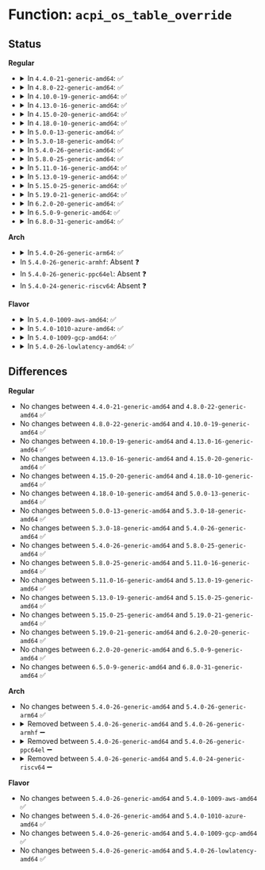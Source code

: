 # Function: <code>acpi_os_table_override</code>

## Status
<b>Regular</b>
<ul>
<li>
<details>
<summary>In <code>4.4.0-21-generic-amd64</code>: ✅</summary>

```c
acpi_status acpi_os_table_override(struct acpi_table_header * existing_table, struct acpi_table_header * * new_table)
```

```json
{
  "name": "acpi_os_table_override",
  "collision_type": "Unique Global",
  "inline_type": "No",
  "funcs": [
    {
      "addr": 18446744071583538936,
      "name": "acpi_os_table_override",
      "external": true,
      "loc": "drivers/acpi/osl.c:733",
      "file": "drivers/acpi/osl.c",
      "inline": "seen, unknown",
      "caller_inline": [],
      "caller_func": [
        "drivers/acpi/acpica/tbinstal.c:acpi_tb_override_table"
      ]
    }
  ],
  "symbols": [
    {
      "addr": 18446744071583538936,
      "name": "acpi_os_table_override",
      "section": ".text",
      "bind": "STB_GLOBAL",
      "size": 37
    }
  ]
}
```
</details>
</li>
<li>
<details>
<summary>In <code>4.8.0-22-generic-amd64</code>: ✅</summary>

```c
acpi_status acpi_os_table_override(struct acpi_table_header * existing_table, struct acpi_table_header * * new_table)
```

```json
{
  "name": "acpi_os_table_override",
  "collision_type": "Unique Global",
  "inline_type": "No",
  "funcs": [
    {
      "addr": 18446744071583858175,
      "name": "acpi_os_table_override",
      "external": true,
      "loc": "drivers/acpi/tables.c:728",
      "file": "drivers/acpi/tables.c",
      "inline": "seen, unknown",
      "caller_inline": [],
      "caller_func": [
        "drivers/acpi/acpica/tbinstal.c:acpi_tb_override_table"
      ]
    }
  ],
  "symbols": [
    {
      "addr": 18446744071583858175,
      "name": "acpi_os_table_override",
      "section": ".text",
      "bind": "STB_GLOBAL",
      "size": 37
    }
  ]
}
```
</details>
</li>
<li>
<details>
<summary>In <code>4.10.0-19-generic-amd64</code>: ✅</summary>

```c
acpi_status acpi_os_table_override(struct acpi_table_header * existing_table, struct acpi_table_header * * new_table)
```

```json
{
  "name": "acpi_os_table_override",
  "collision_type": "Unique Global",
  "inline_type": "No",
  "funcs": [
    {
      "addr": 18446744071583997199,
      "name": "acpi_os_table_override",
      "external": true,
      "loc": "drivers/acpi/tables.c:727",
      "file": "drivers/acpi/tables.c",
      "inline": "seen, unknown",
      "caller_inline": [],
      "caller_func": [
        "drivers/acpi/acpica/tbinstal.c:acpi_tb_override_table"
      ]
    }
  ],
  "symbols": [
    {
      "addr": 18446744071583997199,
      "name": "acpi_os_table_override",
      "section": ".text",
      "bind": "STB_GLOBAL",
      "size": 37
    }
  ]
}
```
</details>
</li>
<li>
<details>
<summary>In <code>4.13.0-16-generic-amd64</code>: ✅</summary>

```c
acpi_status acpi_os_table_override(struct acpi_table_header * existing_table, struct acpi_table_header * * new_table)
```

```json
{
  "name": "acpi_os_table_override",
  "collision_type": "Unique Global",
  "inline_type": "No",
  "funcs": [
    {
      "addr": 18446744071584045488,
      "name": "acpi_os_table_override",
      "external": true,
      "loc": "drivers/acpi/tables.c:716",
      "file": "drivers/acpi/tables.c",
      "inline": "seen, unknown",
      "caller_inline": [],
      "caller_func": [
        "drivers/acpi/acpica/tbinstal.c:acpi_tb_override_table"
      ]
    }
  ],
  "symbols": [
    {
      "addr": 18446744071584045488,
      "name": "acpi_os_table_override",
      "section": ".text",
      "bind": "STB_GLOBAL",
      "size": 37
    }
  ]
}
```
</details>
</li>
<li>
<details>
<summary>In <code>4.15.0-20-generic-amd64</code>: ✅</summary>

```c
acpi_status acpi_os_table_override(struct acpi_table_header * existing_table, struct acpi_table_header * * new_table)
```

```json
{
  "name": "acpi_os_table_override",
  "collision_type": "Unique Global",
  "inline_type": "No",
  "funcs": [
    {
      "addr": 18446744071584309824,
      "name": "acpi_os_table_override",
      "external": true,
      "loc": "drivers/acpi/tables.c:716",
      "file": "drivers/acpi/tables.c",
      "inline": "seen, unknown",
      "caller_inline": [],
      "caller_func": [
        "drivers/acpi/acpica/tbinstal.c:acpi_tb_override_table"
      ]
    }
  ],
  "symbols": [
    {
      "addr": 18446744071584309824,
      "name": "acpi_os_table_override",
      "section": ".text",
      "bind": "STB_GLOBAL",
      "size": 37
    }
  ]
}
```
</details>
</li>
<li>
<details>
<summary>In <code>4.18.0-10-generic-amd64</code>: ✅</summary>

```c
acpi_status acpi_os_table_override(struct acpi_table_header * existing_table, struct acpi_table_header * * new_table)
```

```json
{
  "name": "acpi_os_table_override",
  "collision_type": "Unique Global",
  "inline_type": "No",
  "funcs": [
    {
      "addr": 18446744071584529456,
      "name": "acpi_os_table_override",
      "external": true,
      "loc": "drivers/acpi/tables.c:722",
      "file": "drivers/acpi/tables.c",
      "inline": "seen, unknown",
      "caller_inline": [],
      "caller_func": [
        "drivers/acpi/acpica/tbinstal.c:acpi_tb_override_table"
      ]
    }
  ],
  "symbols": [
    {
      "addr": 18446744071584529456,
      "name": "acpi_os_table_override",
      "section": ".text",
      "bind": "STB_GLOBAL",
      "size": 37
    }
  ]
}
```
</details>
</li>
<li>
<details>
<summary>In <code>5.0.0-13-generic-amd64</code>: ✅</summary>

```c
acpi_status acpi_os_table_override(struct acpi_table_header * existing_table, struct acpi_table_header * * new_table)
```

```json
{
  "name": "acpi_os_table_override",
  "collision_type": "Unique Global",
  "inline_type": "No",
  "funcs": [
    {
      "addr": 18446744071584626688,
      "name": "acpi_os_table_override",
      "external": true,
      "loc": "drivers/acpi/tables.c:726",
      "file": "drivers/acpi/tables.c",
      "inline": "seen, unknown",
      "caller_inline": [],
      "caller_func": [
        "drivers/acpi/acpica/tbinstal.c:acpi_tb_override_table"
      ]
    }
  ],
  "symbols": [
    {
      "addr": 18446744071584626688,
      "name": "acpi_os_table_override",
      "section": ".text",
      "bind": "STB_GLOBAL",
      "size": 37
    }
  ]
}
```
</details>
</li>
<li>
<details>
<summary>In <code>5.3.0-18-generic-amd64</code>: ✅</summary>

```c
acpi_status acpi_os_table_override(struct acpi_table_header * existing_table, struct acpi_table_header * * new_table)
```

```json
{
  "name": "acpi_os_table_override",
  "collision_type": "Unique Global",
  "inline_type": "No",
  "funcs": [
    {
      "addr": 18446744071584826384,
      "name": "acpi_os_table_override",
      "external": true,
      "loc": "drivers/acpi/tables.c:772",
      "file": "drivers/acpi/tables.c",
      "inline": "seen, unknown",
      "caller_inline": [],
      "caller_func": [
        "drivers/acpi/acpica/tbinstal.c:acpi_tb_override_table"
      ]
    }
  ],
  "symbols": [
    {
      "addr": 18446744071584826384,
      "name": "acpi_os_table_override",
      "section": ".text",
      "bind": "STB_GLOBAL",
      "size": 37
    }
  ]
}
```
</details>
</li>
<li>
<details>
<summary>In <code>5.4.0-26-generic-amd64</code>: ✅</summary>

```c
acpi_status acpi_os_table_override(struct acpi_table_header * existing_table, struct acpi_table_header * * new_table)
```

```json
{
  "name": "acpi_os_table_override",
  "collision_type": "Unique Global",
  "inline_type": "No",
  "funcs": [
    {
      "addr": 18446744071584962112,
      "name": "acpi_os_table_override",
      "external": true,
      "loc": "drivers/acpi/tables.c:773",
      "file": "drivers/acpi/tables.c",
      "inline": "seen, unknown",
      "caller_inline": [],
      "caller_func": [
        "drivers/acpi/acpica/tbinstal.c:acpi_tb_override_table"
      ]
    }
  ],
  "symbols": [
    {
      "addr": 18446744071584962112,
      "name": "acpi_os_table_override",
      "section": ".text",
      "bind": "STB_GLOBAL",
      "size": 37
    }
  ]
}
```
</details>
</li>
<li>
<details>
<summary>In <code>5.8.0-25-generic-amd64</code>: ✅</summary>

```c
acpi_status acpi_os_table_override(struct acpi_table_header * existing_table, struct acpi_table_header * * new_table)
```

```json
{
  "name": "acpi_os_table_override",
  "collision_type": "Unique Global",
  "inline_type": "No",
  "funcs": [
    {
      "addr": 18446744071585657568,
      "name": "acpi_os_table_override",
      "external": true,
      "loc": "drivers/acpi/tables.c:773",
      "file": "drivers/acpi/tables.c",
      "inline": "seen, unknown",
      "caller_inline": [],
      "caller_func": [
        "drivers/acpi/acpica/tbinstal.c:acpi_tb_override_table"
      ]
    }
  ],
  "symbols": [
    {
      "addr": 18446744071585657568,
      "name": "acpi_os_table_override",
      "section": ".text",
      "bind": "STB_GLOBAL",
      "size": 37
    }
  ]
}
```
</details>
</li>
<li>
<details>
<summary>In <code>5.11.0-16-generic-amd64</code>: ✅</summary>

```c
acpi_status acpi_os_table_override(struct acpi_table_header * existing_table, struct acpi_table_header * * new_table)
```

```json
{
  "name": "acpi_os_table_override",
  "collision_type": "Unique Global",
  "inline_type": "No",
  "funcs": [
    {
      "addr": 18446744071585783664,
      "name": "acpi_os_table_override",
      "external": true,
      "loc": "drivers/acpi/tables.c:762",
      "file": "drivers/acpi/tables.c",
      "inline": "seen, unknown",
      "caller_inline": [],
      "caller_func": [
        "drivers/acpi/acpica/tbinstal.c:acpi_tb_override_table"
      ]
    }
  ],
  "symbols": [
    {
      "addr": 18446744071585783664,
      "name": "acpi_os_table_override",
      "section": ".text",
      "bind": "STB_GLOBAL",
      "size": 37
    }
  ]
}
```
</details>
</li>
<li>
<details>
<summary>In <code>5.13.0-19-generic-amd64</code>: ✅</summary>

```c
acpi_status acpi_os_table_override(struct acpi_table_header * existing_table, struct acpi_table_header * * new_table)
```

```json
{
  "name": "acpi_os_table_override",
  "collision_type": "Unique Global",
  "inline_type": "No",
  "funcs": [
    {
      "addr": 18446744071585664192,
      "name": "acpi_os_table_override",
      "external": true,
      "loc": "drivers/acpi/tables.c:762",
      "file": "drivers/acpi/tables.c",
      "inline": "seen, unknown",
      "caller_inline": [],
      "caller_func": [
        "drivers/acpi/acpica/tbinstal.c:acpi_tb_override_table"
      ]
    }
  ],
  "symbols": [
    {
      "addr": 18446744071585664192,
      "name": "acpi_os_table_override",
      "section": ".text",
      "bind": "STB_GLOBAL",
      "size": 37
    }
  ]
}
```
</details>
</li>
<li>
<details>
<summary>In <code>5.15.0-25-generic-amd64</code>: ✅</summary>

```c
acpi_status acpi_os_table_override(struct acpi_table_header * existing_table, struct acpi_table_header * * new_table)
```

```json
{
  "name": "acpi_os_table_override",
  "collision_type": "Unique Global",
  "inline_type": "No",
  "funcs": [
    {
      "addr": 18446744071586143616,
      "name": "acpi_os_table_override",
      "external": true,
      "loc": "drivers/acpi/tables.c:773",
      "file": "drivers/acpi/tables.c",
      "inline": "seen, unknown",
      "caller_inline": [],
      "caller_func": [
        "drivers/acpi/acpica/tbinstal.c:acpi_tb_override_table"
      ]
    }
  ],
  "symbols": [
    {
      "addr": 18446744071586143616,
      "name": "acpi_os_table_override",
      "section": ".text",
      "bind": "STB_GLOBAL",
      "size": 37
    }
  ]
}
```
</details>
</li>
<li>
<details>
<summary>In <code>5.19.0-21-generic-amd64</code>: ✅</summary>

```c
acpi_status acpi_os_table_override(struct acpi_table_header * existing_table, struct acpi_table_header * * new_table)
```

```json
{
  "name": "acpi_os_table_override",
  "collision_type": "Unique Global",
  "inline_type": "No",
  "funcs": [
    {
      "addr": 18446744071587375920,
      "name": "acpi_os_table_override",
      "external": true,
      "loc": "drivers/acpi/tables.c:818",
      "file": "drivers/acpi/tables.c",
      "inline": "seen, unknown",
      "caller_inline": [],
      "caller_func": [
        "drivers/acpi/acpica/tbinstal.c:acpi_tb_override_table"
      ]
    }
  ],
  "symbols": [
    {
      "addr": 18446744071587375920,
      "name": "acpi_os_table_override",
      "section": ".text",
      "bind": "STB_GLOBAL",
      "size": 53
    }
  ]
}
```
</details>
</li>
<li>
<details>
<summary>In <code>6.2.0-20-generic-amd64</code>: ✅</summary>

```c
acpi_status acpi_os_table_override(struct acpi_table_header * existing_table, struct acpi_table_header * * new_table)
```

```json
{
  "name": "acpi_os_table_override",
  "collision_type": "Unique Global",
  "inline_type": "No",
  "funcs": [
    {
      "addr": 18446744071588624960,
      "name": "acpi_os_table_override",
      "external": true,
      "loc": "drivers/acpi/tables.c:828",
      "file": "drivers/acpi/tables.c",
      "inline": "seen, unknown",
      "caller_inline": [],
      "caller_func": [
        "drivers/acpi/acpica/tbinstal.c:acpi_tb_override_table"
      ]
    }
  ],
  "symbols": [
    {
      "addr": 18446744071588624960,
      "name": "acpi_os_table_override",
      "section": ".text",
      "bind": "STB_GLOBAL",
      "size": 53
    }
  ]
}
```
</details>
</li>
<li>
<details>
<summary>In <code>6.5.0-9-generic-amd64</code>: ✅</summary>

```c
acpi_status acpi_os_table_override(struct acpi_table_header * existing_table, struct acpi_table_header * * new_table)
```

```json
{
  "name": "acpi_os_table_override",
  "collision_type": "Unique Global",
  "inline_type": "No",
  "funcs": [
    {
      "addr": 18446744071588912704,
      "name": "acpi_os_table_override",
      "external": true,
      "loc": "drivers/acpi/tables.c:839",
      "file": "drivers/acpi/tables.c",
      "inline": "seen, unknown",
      "caller_inline": [],
      "caller_func": [
        "drivers/acpi/acpica/tbinstal.c:acpi_tb_override_table"
      ]
    }
  ],
  "symbols": [
    {
      "addr": 18446744071588912704,
      "name": "acpi_os_table_override",
      "section": ".text",
      "bind": "STB_GLOBAL",
      "size": 53
    }
  ]
}
```
</details>
</li>
<li>
<details>
<summary>In <code>6.8.0-31-generic-amd64</code>: ✅</summary>

```c
acpi_status acpi_os_table_override(struct acpi_table_header * existing_table, struct acpi_table_header * * new_table)
```

```json
{
  "name": "acpi_os_table_override",
  "collision_type": "Unique Global",
  "inline_type": "No",
  "funcs": [
    {
      "addr": 18446744071589208768,
      "name": "acpi_os_table_override",
      "external": true,
      "loc": "drivers/acpi/tables.c:667",
      "file": "drivers/acpi/tables.c",
      "inline": "seen, unknown",
      "caller_inline": [],
      "caller_func": [
        "drivers/acpi/acpica/tbinstal.c:acpi_tb_override_table"
      ]
    }
  ],
  "symbols": [
    {
      "addr": 18446744071589208768,
      "name": "acpi_os_table_override",
      "section": ".text",
      "bind": "STB_GLOBAL",
      "size": 53
    }
  ]
}
```
</details>
</li>
</ul>
<b>Arch</b>
<ul>
<li>
<details>
<summary>In <code>5.4.0-26-generic-arm64</code>: ✅</summary>

```c
acpi_status acpi_os_table_override(struct acpi_table_header * existing_table, struct acpi_table_header * * new_table)
```

```json
{
  "name": "acpi_os_table_override",
  "collision_type": "Unique Global",
  "inline_type": "No",
  "funcs": [
    {
      "addr": 18446603336497376544,
      "name": "acpi_os_table_override",
      "external": true,
      "loc": "drivers/acpi/tables.c:773",
      "file": "drivers/acpi/tables.c",
      "inline": "seen, unknown",
      "caller_inline": [],
      "caller_func": [
        "drivers/acpi/acpica/tbinstal.c:acpi_tb_override_table"
      ]
    }
  ],
  "symbols": [
    {
      "addr": 18446603336497376544,
      "name": "acpi_os_table_override",
      "section": ".text",
      "bind": "STB_GLOBAL",
      "size": 64
    }
  ]
}
```
</details>
</li>
<li>
In <code>5.4.0-26-generic-armhf</code>: Absent ❓
</li>
<li>
In <code>5.4.0-26-generic-ppc64el</code>: Absent ❓
</li>
<li>
In <code>5.4.0-24-generic-riscv64</code>: Absent ❓
</li>
</ul>
<b>Flavor</b>
<ul>
<li>
<details>
<summary>In <code>5.4.0-1009-aws-amd64</code>: ✅</summary>

```c
acpi_status acpi_os_table_override(struct acpi_table_header * existing_table, struct acpi_table_header * * new_table)
```

```json
{
  "name": "acpi_os_table_override",
  "collision_type": "Unique Global",
  "inline_type": "No",
  "funcs": [
    {
      "addr": 18446744071584912272,
      "name": "acpi_os_table_override",
      "external": true,
      "loc": "drivers/acpi/tables.c:773",
      "file": "drivers/acpi/tables.c",
      "inline": "seen, unknown",
      "caller_inline": [],
      "caller_func": [
        "drivers/acpi/acpica/tbinstal.c:acpi_tb_override_table"
      ]
    }
  ],
  "symbols": [
    {
      "addr": 18446744071584912272,
      "name": "acpi_os_table_override",
      "section": ".text",
      "bind": "STB_GLOBAL",
      "size": 37
    }
  ]
}
```
</details>
</li>
<li>
<details>
<summary>In <code>5.4.0-1010-azure-amd64</code>: ✅</summary>

```c
acpi_status acpi_os_table_override(struct acpi_table_header * existing_table, struct acpi_table_header * * new_table)
```

```json
{
  "name": "acpi_os_table_override",
  "collision_type": "Unique Global",
  "inline_type": "No",
  "funcs": [
    {
      "addr": 18446744071584818272,
      "name": "acpi_os_table_override",
      "external": true,
      "loc": "drivers/acpi/tables.c:773",
      "file": "drivers/acpi/tables.c",
      "inline": "seen, unknown",
      "caller_inline": [],
      "caller_func": [
        "drivers/acpi/acpica/tbinstal.c:acpi_tb_override_table"
      ]
    }
  ],
  "symbols": [
    {
      "addr": 18446744071584818272,
      "name": "acpi_os_table_override",
      "section": ".text",
      "bind": "STB_GLOBAL",
      "size": 37
    }
  ]
}
```
</details>
</li>
<li>
<details>
<summary>In <code>5.4.0-1009-gcp-amd64</code>: ✅</summary>

```c
acpi_status acpi_os_table_override(struct acpi_table_header * existing_table, struct acpi_table_header * * new_table)
```

```json
{
  "name": "acpi_os_table_override",
  "collision_type": "Unique Global",
  "inline_type": "No",
  "funcs": [
    {
      "addr": 18446744071584913696,
      "name": "acpi_os_table_override",
      "external": true,
      "loc": "drivers/acpi/tables.c:773",
      "file": "drivers/acpi/tables.c",
      "inline": "seen, unknown",
      "caller_inline": [],
      "caller_func": [
        "drivers/acpi/acpica/tbinstal.c:acpi_tb_override_table"
      ]
    }
  ],
  "symbols": [
    {
      "addr": 18446744071584913696,
      "name": "acpi_os_table_override",
      "section": ".text",
      "bind": "STB_GLOBAL",
      "size": 37
    }
  ]
}
```
</details>
</li>
<li>
<details>
<summary>In <code>5.4.0-26-lowlatency-amd64</code>: ✅</summary>

```c
acpi_status acpi_os_table_override(struct acpi_table_header * existing_table, struct acpi_table_header * * new_table)
```

```json
{
  "name": "acpi_os_table_override",
  "collision_type": "Unique Global",
  "inline_type": "No",
  "funcs": [
    {
      "addr": 18446744071585019776,
      "name": "acpi_os_table_override",
      "external": true,
      "loc": "drivers/acpi/tables.c:773",
      "file": "drivers/acpi/tables.c",
      "inline": "seen, unknown",
      "caller_inline": [],
      "caller_func": [
        "drivers/acpi/acpica/tbinstal.c:acpi_tb_override_table"
      ]
    }
  ],
  "symbols": [
    {
      "addr": 18446744071585019776,
      "name": "acpi_os_table_override",
      "section": ".text",
      "bind": "STB_GLOBAL",
      "size": 37
    }
  ]
}
```
</details>
</li>
</ul>

## Differences
<b>Regular</b>
<ul>
<li>
No changes between <code>4.4.0-21-generic-amd64</code> and <code>4.8.0-22-generic-amd64</code> ✅
</li>
<li>
No changes between <code>4.8.0-22-generic-amd64</code> and <code>4.10.0-19-generic-amd64</code> ✅
</li>
<li>
No changes between <code>4.10.0-19-generic-amd64</code> and <code>4.13.0-16-generic-amd64</code> ✅
</li>
<li>
No changes between <code>4.13.0-16-generic-amd64</code> and <code>4.15.0-20-generic-amd64</code> ✅
</li>
<li>
No changes between <code>4.15.0-20-generic-amd64</code> and <code>4.18.0-10-generic-amd64</code> ✅
</li>
<li>
No changes between <code>4.18.0-10-generic-amd64</code> and <code>5.0.0-13-generic-amd64</code> ✅
</li>
<li>
No changes between <code>5.0.0-13-generic-amd64</code> and <code>5.3.0-18-generic-amd64</code> ✅
</li>
<li>
No changes between <code>5.3.0-18-generic-amd64</code> and <code>5.4.0-26-generic-amd64</code> ✅
</li>
<li>
No changes between <code>5.4.0-26-generic-amd64</code> and <code>5.8.0-25-generic-amd64</code> ✅
</li>
<li>
No changes between <code>5.8.0-25-generic-amd64</code> and <code>5.11.0-16-generic-amd64</code> ✅
</li>
<li>
No changes between <code>5.11.0-16-generic-amd64</code> and <code>5.13.0-19-generic-amd64</code> ✅
</li>
<li>
No changes between <code>5.13.0-19-generic-amd64</code> and <code>5.15.0-25-generic-amd64</code> ✅
</li>
<li>
No changes between <code>5.15.0-25-generic-amd64</code> and <code>5.19.0-21-generic-amd64</code> ✅
</li>
<li>
No changes between <code>5.19.0-21-generic-amd64</code> and <code>6.2.0-20-generic-amd64</code> ✅
</li>
<li>
No changes between <code>6.2.0-20-generic-amd64</code> and <code>6.5.0-9-generic-amd64</code> ✅
</li>
<li>
No changes between <code>6.5.0-9-generic-amd64</code> and <code>6.8.0-31-generic-amd64</code> ✅
</li>
</ul>
<b>Arch</b>
<ul>
<li>
No changes between <code>5.4.0-26-generic-amd64</code> and <code>5.4.0-26-generic-arm64</code> ✅
</li>
<li>
<details>
<summary>Removed between <code>5.4.0-26-generic-amd64</code> and <code>5.4.0-26-generic-armhf</code> ➖</summary>

```c
acpi_status acpi_os_table_override(struct acpi_table_header * existing_table, struct acpi_table_header * * new_table)
```
</details>
</li>
<li>
<details>
<summary>Removed between <code>5.4.0-26-generic-amd64</code> and <code>5.4.0-26-generic-ppc64el</code> ➖</summary>

```c
acpi_status acpi_os_table_override(struct acpi_table_header * existing_table, struct acpi_table_header * * new_table)
```
</details>
</li>
<li>
<details>
<summary>Removed between <code>5.4.0-26-generic-amd64</code> and <code>5.4.0-24-generic-riscv64</code> ➖</summary>

```c
acpi_status acpi_os_table_override(struct acpi_table_header * existing_table, struct acpi_table_header * * new_table)
```
</details>
</li>
</ul>
<b>Flavor</b>
<ul>
<li>
No changes between <code>5.4.0-26-generic-amd64</code> and <code>5.4.0-1009-aws-amd64</code> ✅
</li>
<li>
No changes between <code>5.4.0-26-generic-amd64</code> and <code>5.4.0-1010-azure-amd64</code> ✅
</li>
<li>
No changes between <code>5.4.0-26-generic-amd64</code> and <code>5.4.0-1009-gcp-amd64</code> ✅
</li>
<li>
No changes between <code>5.4.0-26-generic-amd64</code> and <code>5.4.0-26-lowlatency-amd64</code> ✅
</li>
</ul>
